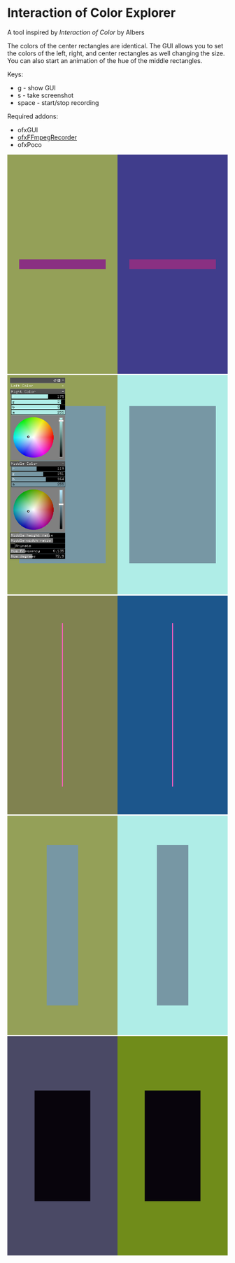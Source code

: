 # Interaction of Color Explorer

A tool inspired by _Interaction of Color_ by Albers

The colors of the center rectangles are identical. The GUI allows you to set the colors of the left, right, and center rectangles as well changing the size. You can also start an animation of the hue of the middle rectangles.

Keys:
- g - show GUI
- s - take screenshot
- space - start/stop recording

Required addons:
- ofxGUI
- [ofxFFmpegRecorder](https://github.com/Furkanzmc/ofxFFmpegRecorder)
- ofxPoco

![Almost matching](bin/data/almost_matching.png)
![GUI](bin/data/gui.png)
![Thin pink](bin/data/thin_pink.png)
![Brightness affect](bin/data/brightness_affect.png)
![Black unaffected](bin/data/black_is_uncoerced.png)

